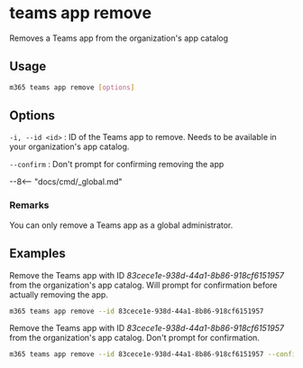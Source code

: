 # teams app remove

Removes a Teams app from the organization's app catalog

## Usage

```sh
m365 teams app remove [options]
```

## Options

`-i, --id <id>`
: ID of the Teams app to remove. Needs to be available in your organization\'s app catalog.

`--confirm`
: Don't prompt for confirming removing the app

--8<-- "docs/cmd/_global.md"

### Remarks

You can only remove a Teams app as a global administrator.

## Examples

Remove the Teams app with ID _83cece1e-938d-44a1-8b86-918cf6151957_ from the organization's app catalog. Will prompt for confirmation before actually removing the app.

```sh
m365 teams app remove --id 83cece1e-938d-44a1-8b86-918cf6151957
```

Remove the Teams app with ID _83cece1e-938d-44a1-8b86-918cf6151957_ from the organization's app catalog. Don't prompt for confirmation.

```sh
m365 teams app remove --id 83cece1e-938d-44a1-8b86-918cf6151957 --confirm
```